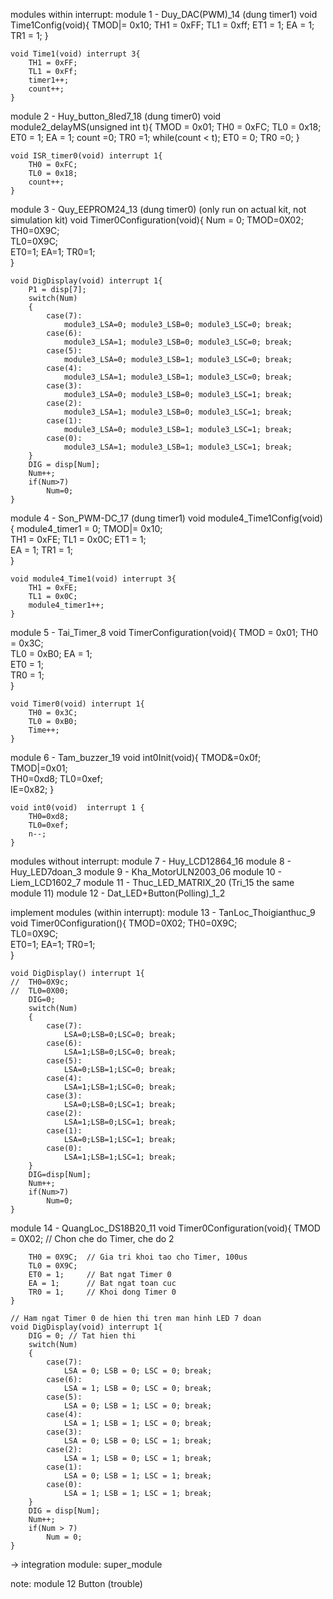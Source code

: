 modules within interrupt:
module 1 - Duy_DAC(PWM)_14 (dung timer1) 
	void Time1Config(void){
		TMOD|= 0x10;
		TH1 = 0xFF;
		TL1 = 0xff;
		ET1 = 1;
		EA = 1;
		TR1 = 1;
	}

	void Time1(void) interrupt 3{
		TH1 = 0xFF;
		TL1 = 0xFf;
		timer1++;
		count++;
	}
	
module 2 - Huy_button_8led7_18 (dung timer0) 
	void module2_delayMS(unsigned int t){
		TMOD = 0x01;
		TH0 = 0xFC;
		TL0 = 0x18;
		ET0 = 1;
		EA = 1;
		count =0;
		TR0 =1;
		while(count < t);
		ET0 = 0;
		TR0 =0;
	}

	void ISR_timer0(void) interrupt 1{
		TH0 = 0xFC;
		TL0 = 0x18;
		count++;
	}
	
module 3 - Quy_EEPROM24_13 (dung timer0) (only run on actual kit, not simulation kit)
	void Timer0Configuration(void){
		Num = 0;
		TMOD=0X02;
		TH0=0X9C;	
		TL0=0X9C;	
		ET0=1;
		EA=1;
		TR0=1;	
	}

	void DigDisplay(void) interrupt 1{ 
		P1 = disp[7];
		switch(Num)	 
		{
			case(7):
				module3_LSA=0; module3_LSB=0; module3_LSC=0; break;
			case(6):
				module3_LSA=1; module3_LSB=0; module3_LSC=0; break;
			case(5):
				module3_LSA=0; module3_LSB=1; module3_LSC=0; break;
			case(4):
				module3_LSA=1; module3_LSB=1; module3_LSC=0; break;
			case(3):
				module3_LSA=0; module3_LSB=0; module3_LSC=1; break;
			case(2):
				module3_LSA=1; module3_LSB=0; module3_LSC=1; break;
			case(1):
				module3_LSA=0; module3_LSB=1; module3_LSC=1; break;
			case(0):
				module3_LSA=1; module3_LSB=1; module3_LSC=1; break;	
		}
		DIG = disp[Num]; 
		Num++;
		if(Num>7)
			Num=0;
	}
module 4 - Son_PWM-DC_17 (dung timer1) 
	void module4_Time1Config(void){
		module4_timer1 = 0;
		TMOD|= 0x10;   
		TH1 = 0xFE; 
		TL1 = 0x0C;
		ET1 = 1;         
		EA = 1;
		TR1 = 1;            
	}

	void module4_Time1(void) interrupt 3{
		TH1 = 0xFE;  
		TL1 = 0x0C;
		module4_timer1++;    
	}
module 5 - Tai_Timer_8
	void TimerConfiguration(void){
	  TMOD = 0x01; 
	  TH0 = 0x3C;	 
	  TL0 = 0xB0; 
	  EA = 1;			 
	  ET0 = 1;		 
	  TR0 = 1;		 
	}

	void Timer0(void) interrupt 1{
		TH0 = 0x3C;	 
		TL0 = 0xB0;
		Time++;
	}
module 6 - Tam_buzzer_19
	void int0Init(void){
		TMOD&=0x0f;   
		TMOD|=0x01;   
		TH0=0xd8;
		TL0=0xef;   
		IE=0x82;
	}

	void int0(void)  interrupt 1 {  
		TH0=0xd8;   
		TL0=0xef;   
		n--;   
	}   

modules without interrupt:
module 7 - Huy_LCD12864_16
module 8 - Huy_LED7doan_3
module 9 - Kha_MotorULN2003_06
module 10 - Liem_LCD1602_7
module 11 - Thuc_LED_MATRIX_20  (Tri_15 the same module 11)
module 12 - Dat_LED+Button(Polling)_1_2

implement modules (within interrupt):
module 13 - TanLoc_Thoigianthuc_9
	void Timer0Configuration(){
		TMOD=0X02;
		TH0=0X9C;	
		TL0=0X9C;	
		ET0=1;
		EA=1;
		TR0=1;	
	}

	void DigDisplay() interrupt 1{
	//	TH0=0X9c;
	//	TL0=0X00;		
		DIG=0; 
		switch(Num)	 
		{
			case(7):
				LSA=0;LSB=0;LSC=0; break;
			case(6):
				LSA=1;LSB=0;LSC=0; break;
			case(5):
				LSA=0;LSB=1;LSC=0; break;
			case(4):
				LSA=1;LSB=1;LSC=0; break;
			case(3):
				LSA=0;LSB=0;LSC=1; break;
			case(2):
				LSA=1;LSB=0;LSC=1; break;
			case(1):
				LSA=0;LSB=1;LSC=1; break;
			case(0):
				LSA=1;LSB=1;LSC=1; break;	
		}
		DIG=disp[Num]; 
		Num++;
		if(Num>7)
			Num=0;
	}
module 14 - QuangLoc_DS18B20_11
	void Timer0Configuration(void){
		TMOD = 0X02; // Chon che do Timer, che do 2

		TH0 = 0X9C;  // Gia tri khoi tao cho Timer, 100us
		TL0 = 0X9C;  
		ET0 = 1;     // Bat ngat Timer 0
		EA = 1;      // Bat ngat toan cuc
		TR0 = 1;     // Khoi dong Timer 0
	}

	// Ham ngat Timer 0 de hien thi tren man hinh LED 7 doan
	void DigDisplay(void) interrupt 1{
		DIG = 0; // Tat hien thi
		switch(Num)  
		{
			case(7):
				LSA = 0; LSB = 0; LSC = 0; break;
			case(6):
				LSA = 1; LSB = 0; LSC = 0; break;
			case(5):
				LSA = 0; LSB = 1; LSC = 0; break;
			case(4):
				LSA = 1; LSB = 1; LSC = 0; break;
			case(3):
				LSA = 0; LSB = 0; LSC = 1; break;
			case(2):
				LSA = 1; LSB = 0; LSC = 1; break;
			case(1):
				LSA = 0; LSB = 1; LSC = 1; break;
			case(0):
				LSA = 1; LSB = 1; LSC = 1; break; 
		}
		DIG = disp[Num]; 
		Num++;
		if(Num > 7)
			Num = 0;
	}

-> integration module: super_module

note: module 12 Button (trouble)
